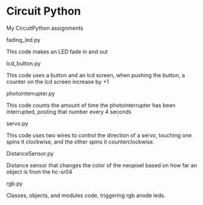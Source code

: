 # Circuit Python
My CircuitPython assignments

fading_led.py

This code makes an LED fade in and out

lcd_button.py

This code uses a button and an lcd screen, when pushing the button, a counter on the lcd screen increase by +1

photointerrupter.py

This code counts the amount of time the photointerrupter has been interrupted, posting that number every 4 seconds

servo.py

This code uses two wires to control the direction of a servo, touching one spins it clockwise, and the other spins it counterclockwise. 

DistanceSensor.py

Distance sensor that changes the color of the neopixel based on how far an object is from the hc-sr04

rgb.py

Classes, objects, and modules code, triggering rgb anode leds.
